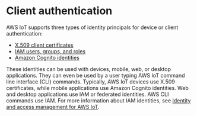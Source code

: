 # Client authentication<a name="client-authentication"></a>

AWS IoT supports three types of identity principals for device or client authentication:
+ [X\.509 client certificates](x509-client-certs.md)
+ [IAM users, groups, and roles](iam-users-groups-roles.md)
+ [Amazon Cognito identities](cognito-identities.md)

These identities can be used with devices, mobile, web, or desktop applications\. They can even be used by a user typing AWS IoT command line interface \(CLI\) commands\. Typically, AWS IoT devices use X\.509 certificates, while mobile applications use Amazon Cognito identities\. Web and desktop applications use IAM or federated identities\. AWS CLI commands use IAM\. For more information about IAM identities, see [Identity and access management for AWS IoT](security-iam.md)\.